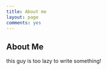 ```yaml
---
title: About me
layout: page
comments: yes
---
```


About Me
----------------------------
this guy is too lazy to write something!